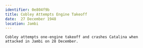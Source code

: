 ```yaml
---
identifier: 0e804f9b
title: Cobley Attempts Engine Takeoff
date:  27 December 1948
location: Jambi
---
```


```synopsis
Cobley attempts one-engine takeoff and crashes Catalina when
attacked in Jambi on 28 December.
```

